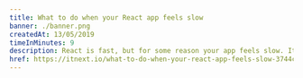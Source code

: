 ```yaml
---
title: What to do when your React app feels slow
banner: ./banner.png
createdAt: 13/05/2019
timeInMinutes: 9
description: React is fast, but for some reason your app feels slow. It doesn’t feel as smooth as it should given the fact that you are using “React”, and you can’t easily get your head around what’s causing it. In this article I’ll try and help you with situations like these, by giving you a list of steps to go through when you want to identify performance issues in a React app.
href: https://itnext.io/what-to-do-when-your-react-app-feels-slow-3744c966ddf
---
```

